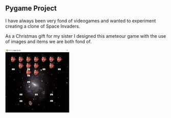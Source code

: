 ## Pygame Project

I have always been very fond of videogames and wanted to experiment creating a clone of Space Invaders.

As a Christmas gift for my sister I designed this ameteour game with the use of images and items we are both fond of. 

<img src="https://github.com/emilianopp/pygame/blob/main/demo.png" width="200" height="200">
